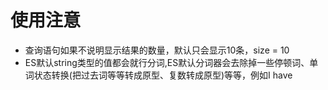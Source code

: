 # 使用注意
- 查询语句如果不说明显示结果的数量，默认只会显示10条，size = 10
- ES默认string类型的值都会就行分词,ES默认分词器会去除掉一些停顿词、单词状态转换(把过去词等等转成原型、复数转成原型)等等，例如I have 
